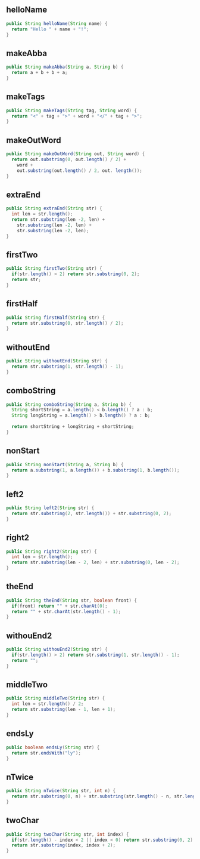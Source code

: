## helloName
```java
public String helloName(String name) {
  return "Hello " + name + "!";
}
```

## makeAbba
```java
public String makeAbba(String a, String b) {
  return a + b + b + a;
}
```

## makeTags
```java
public String makeTags(String tag, String word) {
  return "<" + tag + ">" + word + "</" + tag + ">";
}
```

## makeOutWord
```java
public String makeOutWord(String out, String word) {
  return out.substring(0, out.length() / 2) +
    word +
    out.substring(out.length() / 2, out. length());
}
```

## extraEnd
```java
public String extraEnd(String str) {
  int len = str.length();
  return str.substring(len -2, len) +
    str.substring(len -2, len) +
    str.substring(len -2, len);
}
```

## firstTwo
```java
public String firstTwo(String str) {
  if(str.length() > 2) return str.substring(0, 2);
  return str;
}
```

## firstHalf
```java
public String firstHalf(String str) {
  return str.substring(0, str.length() / 2);
}
```

## withoutEnd
```java
public String withoutEnd(String str) {
  return str.substring(1, str.length() - 1);
}
```

## comboString
```java
public String comboString(String a, String b) {
  String shortString = a.length() < b.length() ? a : b;
  String longString = a.length() > b.length() ? a : b;
  
  return shortString + longString + shortString;
}
```

## nonStart
```java
public String nonStart(String a, String b) {
  return a.substring(1, a.length()) + b.substring(1, b.length());
}
```

## left2
```java
public String left2(String str) {
  return str.substring(2, str.length()) + str.substring(0, 2);
}
```

## right2
```java
public String right2(String str) {
  int len = str.length();
  return str.substring(len - 2, len) + str.substring(0, len - 2);
}
```

## theEnd
```java
public String theEnd(String str, boolean front) {
  if(front) return "" + str.charAt(0);
  return "" + str.charAt(str.length() - 1);
}
```

## withouEnd2
```java
public String withouEnd2(String str) {
  if(str.length() > 2) return str.substring(1, str.length() - 1);
  return "";
}
```

## middleTwo
```java
public String middleTwo(String str) {
  int len = str.length() / 2;
  return str.substring(len - 1, len + 1);
}
```

## endsLy
```java
public boolean endsLy(String str) {
  return str.endsWith("ly");
}
```

## nTwice
```java
public String nTwice(String str, int n) {
  return str.substring(0, n) + str.substring(str.length() - n, str.length());
}
```

## twoChar
```java
public String twoChar(String str, int index) {
  if(str.length() - index < 2 || index < 0) return str.substring(0, 2);
  return str.substring(index, index + 2);
}
```